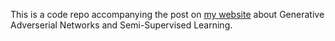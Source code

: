 This is a code repo accompanying the post on [my website](jakublangr.com) about Generative Adverserial Networks and Semi-Supervised Learning.